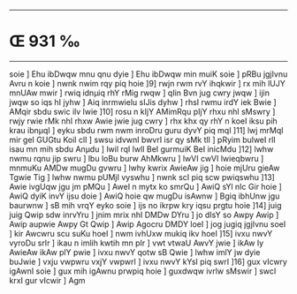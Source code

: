 ___
# Œ 931 ‰
---
soie ] Ehu ibDwqw mnu qnu dyie ] Ehu ibDwqw min muiK soie ] pRBu
jgjIvnu Avru n koie ] nwnk nwim rqy piq hoie ]9] rwjn rwm rvY
ihqkwir ] rx mih lUJY mnUAw mwir ] rwiq idnµiq rhY rMig rwqw ] qIin
Bvn jug cwry jwqw ] ijin jwqw so iqs hI jyhw ] Aiq inrmwielu sIJis
dyhw ] rhsI rwmu irdY iek Bwie ] AMqir sbdu swic ilv lwie ]10] rosu
n kIjY AMimRqu pIjY rhxu nhI sMswry ] rwjy rwie rMk nhI rhxw Awie jwie
jug cwry ] rhx khx qy rhY n koeI iksu pih krau ibnµqI ] eyku sbdu rwm
nwm inroDru guru dyvY piq mqI ]11] lwj mrMqI mir geI GUGtu Koil clI
] swsu idvwnI bwvrI isr qy sMk tlI ] pRyim bulweI rlI isau mn mih
sbdu Anµdu ] lwil rqI lwlI BeI gurmuiK BeI inicMdu ]12] lwhw nwmu
rqnu jip swru ] lbu loBu burw AhMkwru ] lwVI cwVI lwieqbwru ] mnmuKu
AMDw mugDu gvwru ] lwhy kwrix AwieAw jig ] hoie mjUru gieAw Tgwie
Tig ] lwhw nwmu pUMjI vyswhu ] nwnk scI piq scw pwiqswhu ]13] Awie
ivgUqw jgu jm pMQu ] AweI n mytx ko smrQu ] AwiQ sYl nIc Gir hoie ]
AwiQ dyiK invY ijsu doie ] AwiQ hoie qw mugDu isAwnw ] Bgiq ibhUnw jgu
baurwnw ] sB mih vrqY eyko soie ] ijs no ikrpw kry iqsu prgtu hoie
]14] juig juig Qwip sdw inrvYru ] jnim mrix nhI DMDw DYru ] jo dIsY so
Awpy Awip ] Awip aupwie Awpy Gt Qwip ] Awip Agocru DMDY loeI ] jog
jugiq jgjIvnu soeI ] kir Awcwru scu suKu hoeI ] nwm ivhUxw mukiq ikv
hoeI ]15] ivxu nwvY vyroDu srIr ] ikau n imlih kwtih mn pIr ] vwt
vtwaU AwvY jwie ] ikAw ly AwieAw ikAw plY pwie ] ivxu nwvY qotw sB
Qwie ] lwhw imlY jw dyie buJwie ] vxju vwpwru vxjY vwpwrI ] ivxu nwvY
kYsI piq swrI ]16] gux vIcwry igAwnI soie ] gux mih igAwnu prwpiq
hoie ] guxdwqw ivrlw sMswir ] swcI krxI gur vIcwir ] Agm
####
